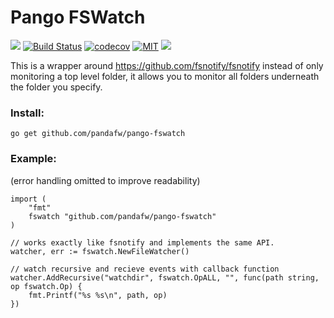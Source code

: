  Pango FSWatch
=====================================================================

![](https://github.com/pandafw/pango/raw/master/logo.png) [![Build Status](https://github.com/pandafw/pango-fswatch/actions/workflows/ci.yml/badge.svg)](https://github.com/pandafw/pango-fswatch/actions?query=branch%3Amaster) [![codecov](https://codecov.io/gh/pandafw/pango-fswatch/branch/master/graph/badge.svg)](https://codecov.io/gh/pandafw/pango-fswatch) [![MIT](https://img.shields.io/badge/license-MIT-green)](https://opensource.org/licenses/MIT) ![](https://github.com/pandafw/pango/raw/master/logo.png)



This is a wrapper around https://github.com/fsnotify/fsnotify instead of only monitoring a top level folder,
it allows you to monitor all folders underneath the folder you specify.

### Install:

	go get github.com/pandafw/pango-fswatch


### Example:

(error handling omitted to improve readability)

```golang
import (
	"fmt"
	fswatch "github.com/pandafw/pango-fswatch"
)

// works exactly like fsnotify and implements the same API.
watcher, err := fswatch.NewFileWatcher()

// watch recursive and recieve events with callback function
watcher.AddRecursive("watchdir", fswatch.OpALL, "", func(path string, op fswatch.Op) {
	fmt.Printf("%s %s\n", path, op)
})
```

